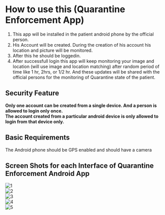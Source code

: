 # How to use this (Quarantine Enforcement App) <br>
1. This app will be installed in the patient android phone by the official person.      
2. His Account will be created. During the creation of his account his location and picture will be monitored.  
3. After this he should be loggedin.   
4. After successfull login this app will keep monitoring your image and location (will use image and location matching) after random period of time like 1 hr, 2hrs, or 1/2 hr. And these updates will be shared with the official persons for the monitoring of Quarantine state of the patient.   
## Security Feature<br>
**Only one account can be created from a single device. And a person is allowed to login only once. <br>
The account created from a particular android device is only allowed to login from that device only.**<br>
## Basic Requirements
The Android phone should be GPS enabled and should have a camera<br>
## Screen Shots for each Interface of Quarantine Enforcement Android App
![1](https://github.com/parasgulati/Quarantine-COVID19-App/blob/master/1.jpg)<br>
![2](https://github.com/parasgulati/Quarantine-COVID19-App/blob/master/2.jpg)<br>
![3](https://github.com/parasgulati/Quarantine-COVID19-App/blob/master/3.jpg)<br>
![4](https://github.com/parasgulati/Quarantine-COVID19-App/blob/master/4.jpg)<br>
![5](https://github.com/parasgulati/Quarantine-COVID19-App/blob/master/5.jpg)<br>
